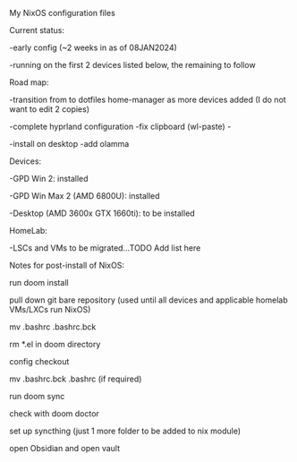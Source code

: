 
My NixOS configuration files

Current status:

-early config (~2 weeks in as of 08JAN2024)

-running on the first 2 devices listed below, the remaining to follow

Road map:

-transition from to dotfiles home-manager as more devices added (I do not want to edit 2 copies)

-complete hyprland configuration
    -fix clipboard (wl-paste)
    -

-install on desktop
    -add olamma

Devices:

-GPD Win 2:                         installed

-GPD Win Max 2 (AMD 6800U):         installed

-Desktop (AMD 3600x GTX 1660ti):    to be installed


HomeLab:

-LSCs and VMs to be migrated...TODO Add list here


 

Notes for post-install of NixOS:

run doom install

pull down git bare repository (used until all devices and applicable homelab VMs/LXCs run NixOS)

mv .bashrc .bashrc.bck

rm *.el in doom directory

config checkout

mv .bashrc.bck .bashrc (if required)

run doom sync

check with doom doctor

set up syncthing (just 1 more folder to be added to nix module)

open Obsidian and open vault

